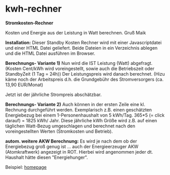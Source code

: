 # kwh-rechner
**Stromkosten-Rechner**

Kosten und Energie aus der Leistung in Watt berechnen.
Gruß Maik



**Installation:**
Dieser Standby Kosten Rechner wird mit einer Javascriptdatei und einer HTML Datei geliefert.
Beide Dateien in ein Verzeichnis ablegen und die HTML Datei ausführen im Browser.



**Berechnungs- Variante 1)**
Nun wird die IST Leistung (Watt) abgefragt.
(Kosten Cent/kWh wird voreingestellt, sowie auch die Betriebszeit oder StandbyZeit (1 Tag = 24h))
Der Leistungspreis wird danach berechnet. 
(Hizu käme noch der Arbeitspreis d.h. die Grundgebühr des Stromversorgers (ca. 13,90 EUR/Monat)

Jetzt ist der jährliche Strompreis abschätzbar.

**Berechnungs- Variante 2)**
Auch können in der ersten Zeile eine kl. Rechnung durchgeführt werden. Exemplarisch z.B. einen
geschätzten Energiebezug bei einem 1-Personenhaushalt von 5 kWh/Tag. 365*5 (= click darauf) = 1825 kWh/ Jahr.
Diese jährliche kWh Größe wird z.B. auf einen täglichen Watt-Bezug umgeschlagen und berechnet 
nach den voreingestellten Werten (Stromkosten und Betrieb).

**autom. weitere AKW Berechnung:**
Es wird je nach dem ob der Energiebezug groß genug ist ... auch der Energieerzeuger AKW (Atomkraftwerk)
angezeigt in ROT. Hierbei wird angenommen jeder dt. Haushalt hätte diesen "Energiehunger".

Beispiel:
[homepage](https://www.maikschulte.de/loesungen-klimawandel.php#MaiksStandbyStromkostenRechner)


